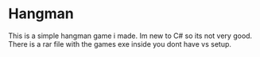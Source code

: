 # Hangman
This is a simple hangman game i made.
Im new to C# so its not very good.
There is a rar file with the games exe inside you dont have vs setup.
